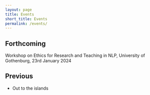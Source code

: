 ```yaml
---
layout: page
title: Events
short_title: Events
permalink: /events/
---
```


## Forthcoming

Workshop on Ethics for Research and Teaching in NLP, University of Gothenburg, 23rd January 2024

## Previous

  - Out to the islands
